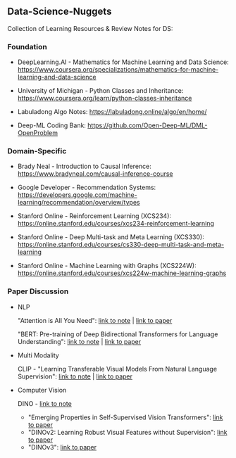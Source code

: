 ## Data-Science-Nuggets

Collection of Learning Resources & Review Notes for DS:

### Foundation

- DeepLearning.AI - Mathematics for Machine Learning and Data Science:  https://www.coursera.org/specializations/mathematics-for-machine-learning-and-data-science

- University of Michigan - Python Classes and Inheritance: https://www.coursera.org/learn/python-classes-inheritance

- Labuladong Algo Notes: https://labuladong.online/algo/en/home/

- Deep-ML Coding Bank: https://github.com/Open-Deep-ML/DML-OpenProblem


### Domain-Specific

- Brady Neal - Introduction to Causal Inference: https://www.bradyneal.com/causal-inference-course

- Google Developer - Recommendation Systems: https://developers.google.com/machine-learning/recommendation/overview/types

- Stanford Online - Reinforcement Learning (XCS234): https://online.stanford.edu/courses/xcs234-reinforcement-learning 
- Stanford Online - Deep Multi-task and Meta Learning (XCS330): https://online.stanford.edu/courses/cs330-deep-multi-task-and-meta-learning

- Stanford Online - Machine Learning with Graphs (XCS224W): https://online.stanford.edu/courses/xcs224w-machine-learning-graphs

### Paper Discussion

- NLP
  
  "Attention is All You Need": [link to note](Papers/Transformer/transformer_note.md) | [link to paper](https://arxiv.org/abs/1706.03762)

  "BERT: Pre-training of Deep Bidirectional Transformers for Language Understanding": [link to note](Papers/BERT/BERT_note.md) | [link to paper](https://arxiv.org/pdf/1810.04805)

- Multi Modality
  
  CLIP - "Learning Transferable Visual Models From Natural Language Supervision": [link to note](Papers/CLIP/clip_note.md) | [link to paper](https://arxiv.org/pdf/2103.00020)

- Computer Vision
  
  DINO - [link to note](Papers/DINO/dino_note.md)
  - "Emerging Properties in Self-Supervised Vision Transformers": [link to paper](https://arxiv.org/pdf/2104.14294)
  - "DINOv2: Learning Robust Visual Features without Supervision": [link to paper](https://arxiv.org/pdf/2304.07193)
  - "DINOv3": [link to paper](https://arxiv.org/pdf/2508.10104)